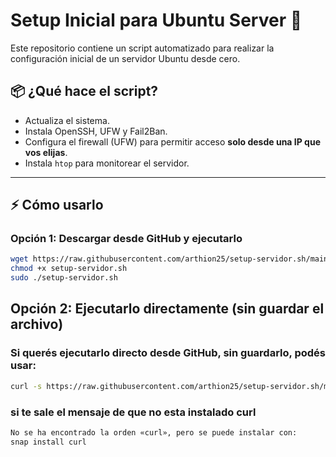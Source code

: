 # Setup Inicial para Ubuntu Server 🚀

Este repositorio contiene un script automatizado para realizar la configuración inicial de un servidor Ubuntu desde cero.

## 📦 ¿Qué hace el script?

- Actualiza el sistema.
- Instala OpenSSH, UFW y Fail2Ban.
- Configura el firewall (UFW) para permitir acceso **solo desde una IP que vos elijas**.
- Instala `htop` para monitorear el servidor.

---

## ⚡ Cómo usarlo

### Opción 1: Descargar desde GitHub y ejecutarlo
```bash
wget https://raw.githubusercontent.com/arthion25/setup-servidor.sh/main/setup-servidor.sh
chmod +x setup-servidor.sh
sudo ./setup-servidor.sh
```
## Opción 2: Ejecutarlo directamente (sin guardar el archivo)
### Si querés ejecutarlo directo desde GitHub, sin guardarlo, podés usar:

```bash
curl -s https://raw.githubusercontent.com/arthion25/setup-servidor.sh/main/setup-servidor.sh | sudo bash
```
### si te sale el mensaje de que no esta instalado curl

```bash
No se ha encontrado la orden «curl», pero se puede instalar con:
snap install curl 
```
